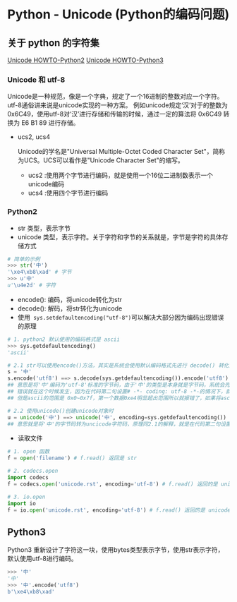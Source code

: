 # Python - Unicode (Python的编码问题)

## 关于 python 的字符集

[Unicode HOWTO-Python2](https://docs.python.org/2.7/howto/unicode.html#python-2-x-s-unicode-support)
[Unicode HOWTO-Python3](https://docs.python.org/3/howto/unicode.html)

### Unicode 和 utf-8
Unicode是一种规范，像是一个字典，规定了一个16进制的整数对应一个字符。utf-8通俗讲来说是unicode实现的一种方案。
例如unicode规定‘汉’对于的整数为0x6C49，使用utf-8对‘汉’进行存储和传输的时候，通过一定的算法将 0x6C49 转换为 E6 B1 89 进行存储。 

- ucs2, ucs4

    Unicode的学名是"Universal Multiple-Octet Coded Character Set"，简称为UCS。UCS可以看作是"Unicode Character Set"的缩写。
    - ucs2 :使用两个字节进行编码，就是使用一个16位二进制数表示一个unicode编码
    - ucs4 :使用四个字节进行编码

### Python2

- str 类型，表示字节
- unicode 类型，表示字符。关于字符和字节的关系就是，字节是字符的具体存储方式

```Python
# 简单的示例
>>> str('中')
'\xe4\xb8\xad' # 字节
>>> u'中' 
u'\u4e2d' # 字符
```

- encode(): 编码，将unicode转化为str
- decode(): 解码，将str转化为unicode
- 使用``` sys.setdefaultencoding("utf-8")```可以解决大部分因为编码出现错误的原理
```Python
# 1. python2 默认使用的编码格式是 ascii
>>> sys.getdefaultencoding()
'ascii'

# 2.1 str可以使用encode()方法，其实是系统会使用默认编码格式先进行 decode() 转化为 unicode 再使用 encode() 进行编码
s = '中'
s.encode('utf8') ==> s.decode(sys.getdefaultencoding()).encode('utf8')
## 意思是将'中'编码为'utf-8'标准的字节码，由于'中'的类型是本身就是字节码，系统会先使用默认的编码格式(ascii)将其先转化为unicode,
## 错误就在这个时候发生，因为在代码第二句设置# -*- coding: utf-8 -*-的情况下，就是将'\xe4\xb8\xad'这份数据使用ascii转为unicode，
## 但是ascii的范围是 0x0~0x7f，第一个数据0xe4明显超出范围所以就报错了，如果将ascii换为utf-8自然就不会报错了。

# 2.2 使用unicode()创建unicode对象时
u = unicode('中') ==> unicode('中', encoding=sys.getdefaultencoding()) 
## 意思就是将'中'的字节码转为uncicode字符码，原理同2.1的解释，就是在代码第二句设置# -*- coding: utf-8 -*-的情况下，就是将'\xe4\xb8\xad'这份数据使用ascii转为unicode
```

- 读取文件
```Python
# 1. open 函数
f = open('filename') # f.read() 返回是 str 

# 2. codecs.open
import codecs
f = codecs.open('unicode.rst', encoding='utf-8') # f.read() 返回的是 unicode

# 3. io.open
import io
f = io.open('unicode.rst', encoding='utf-8') # f.read() 返回的是 unicode
```

## Python3
Python3 重新设计了字符这一块，使用bytes类型表示字节，使用str表示字符，默认使用utf-8进行编码。
``` Python
>>> '中'
'中'
>>> '中'.encode('utf8')
b'\xe4\xb8\xad'
```